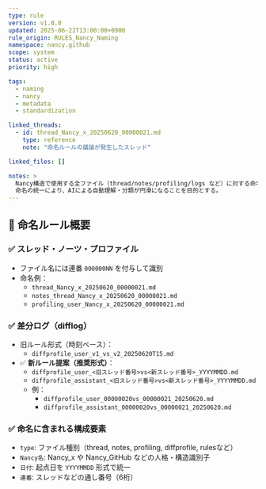 ```yaml
---
type: rule
version: v1.0.0
updated: 2025-06-22T13:00:00+0900
rule_origin: RULES_Nancy_Naming
namespace: nancy.github
scope: system
status: active
priority: high

tags:
  - naming
  - nancy
  - metadata
  - standardization

linked_threads:
  - id: thread_Nancy_x_20250620_00000021.md
    type: reference
    note: "命名ルールの議論が発生したスレッド"

linked_files: []

notes: >
  Nancy構造で使用する全ファイル（thread/notes/profiling/logs など）に対する命名ルールを定めたドキュメント。
  命名の統一により、AIによる自動理解・分類が円滑になることを目的とする。
---
```


## 📘 命名ルール概要

### ✅ スレッド・ノーツ・プロファイル

- ファイル名には連番 `000000NN` を付与して識別
- 命名例：
  - `thread_Nancy_x_20250620_00000021.md`
  - `notes_thread_Nancy_x_20250620_00000021.md`
  - `profiling_user_Nancy_x_20250620_00000021.md`

### ✅ 差分ログ（difflog）

- 旧ルール形式（時刻ベース）：
  - `diffprofile_user_v1_vs_v2_20250620T15.md`
- ✅ **新ルール提案（推奨形式）**：
  - `diffprofile_user_<旧スレッド番号>vs<新スレッド番号>_YYYYMMDD.md`
  - `diffprofile_assistant_<旧スレッド番号>vs<新スレッド番号>_YYYYMMDD.md`
  - 例：
    - `diffprofile_user_00000020vs_00000021_20250620.md`
    - `diffprofile_assistant_00000020vs_00000021_20250620.md`

### ✅ 命名に含まれる構成要素

- `type`: ファイル種別（thread, notes, profiling, diffprofile, rulesなど）
- `Nancy名`: Nancy_x や Nancy_GitHub などの人格・構造識別子
- `日付`: 起点日を `YYYYMMDD` 形式で統一
- `連番`: スレッドなどの通し番号（6桁）
